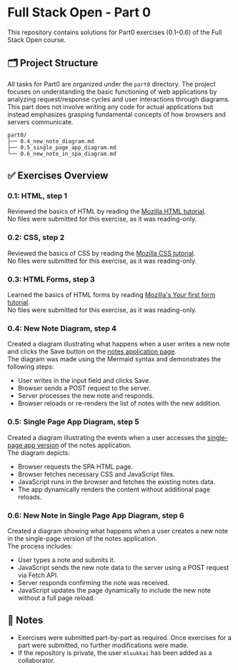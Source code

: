 # Full Stack Open - Part 0

This repository contains solutions for Part0 exercises (0.1–0.6) of the Full Stack Open course.

## 🗂️ Project Structure

All tasks for Part0 are organized under the `part0` directory. The project focuses on understanding the basic functioning of web applications by analyzing request/response cycles and user interactions through diagrams. This part does not involve writing any code for actual applications but instead emphasizes grasping fundamental concepts of how browsers and servers communicate.

```
part0/
├── 0.4_new_note_diagram.md
├── 0.5_single_page_app_diagram.md
└── 0.6_new_note_in_spa_diagram.md
```

## ✅ Exercises Overview

### 0.1: HTML, step 1

Reviewed the basics of HTML by reading the [Mozilla HTML tutorial](https://developer.mozilla.org/en-US/docs/Learn/HTML).  
No files were submitted for this exercise, as it was reading-only.

### 0.2: CSS, step 2

Reviewed the basics of CSS by reading the [Mozilla CSS tutorial](https://developer.mozilla.org/en-US/docs/Learn/CSS).  
No files were submitted for this exercise, as it was reading-only.

### 0.3: HTML Forms, step 3

Learned the basics of HTML forms by reading [Mozilla's Your first form tutorial](https://developer.mozilla.org/en-US/docs/Learn/Forms/Your_first_form).  
No files were submitted for this exercise, as it was reading-only.

### 0.4: New Note Diagram, step 4

Created a diagram illustrating what happens when a user writes a new note and clicks the Save button on the [notes application page](https://studies.cs.helsinki.fi/exampleapp/notes).  
The diagram was made using the Mermaid syntax and demonstrates the following steps:
- User writes in the input field and clicks Save.
- Browser sends a POST request to the server.
- Server processes the new note and responds.
- Browser reloads or re-renders the list of notes with the new addition.

### 0.5: Single Page App Diagram, step 5

Created a diagram illustrating the events when a user accesses the [single-page app version](https://studies.cs.helsinki.fi/exampleapp/spa) of the notes application.  
The diagram depicts:
- Browser requests the SPA HTML page.
- Browser fetches necessary CSS and JavaScript files.
- JavaScript runs in the browser and fetches the existing notes data.
- The app dynamically renders the content without additional page reloads.

### 0.6: New Note in Single Page App Diagram, step 6

Created a diagram showing what happens when a user creates a new note in the single-page version of the notes application.  
The process includes:
- User types a note and submits it.
- JavaScript sends the new note data to the server using a POST request via Fetch API.
- Server responds confirming the note was received.
- JavaScript updates the page dynamically to include the new note without a full page reload.

## 🧠 Notes

- Exercises were submitted part-by-part as required. Once exercises for a part were submitted, no further modifications were made.
- If the repository is private, the user `mluukkai` has been added as a collaborator.